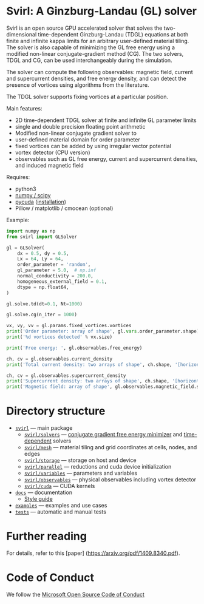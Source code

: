# Svirl:  A Ginzburg-Landau (GL) solver

Svirl is an open source GPU accelerated solver that solves the two-dimensional
time-dependent Ginzburg-Landau (TDGL) equations at both finite and infinite
kappa limits for an arbitrary user-defined material tiling. The solver is also
capable of minimizing the GL free energy using a modified non-linear
conjugate-gradient method (CG). The two solvers, TDGL and CG, can be used
interchangeably during the simulation.

The solver can compute the following observables: magnetic field, current and
supercurrent densities, and free energy density, and can detect the presence of
vortices using algorithms from the literature.

The TDGL solver supports fixing vortices at a particular position.

Main features:
* 2D time-dependent TDGL solver at finite and infinite GL parameter limits
* single and double precision floating point arithmetic
* Modified non-linear conjugate gradient solver to 
* user-defined material domain for order parameter
* fixed vortices can be added by using irregular vector potential
* vortex detector (CPU version)
* observables such as GL free energy, current and supercurrent densities, and induced magnetic field

Requires: 
* python3
* [numpy / scipy](https://www.scipy.org/)
* [pycuda](https://documen.tician.de/pycuda/) ([installation](https://wiki.tiker.net/PyCuda/Installation))
* Pillow / matplotlib / cmocean (optional)

Example:
```python
import numpy as np
from svirl import GLSolver

gl = GLSolver(
    dx = 0.5, dy = 0.5,
    Lx = 64, Ly = 64,
    order_parameter = 'random',
    gl_parameter = 5.0,  # np.inf
    normal_conductivity = 200.0,
    homogeneous_external_field = 0.1,
    dtype = np.float64,
)

gl.solve.td(dt=0.1, Nt=1000)

gl.solve.cg(n_iter = 1000)

vx, vy, vv = gl.params.fixed_vortices.vortices
print('Order parameter: array of shape', gl.vars.order_parameter.shape)
print('%d vortices detected' % vx.size)

print('Free energy: ', gl.observables.free_energy)

ch, cv = gl.observables.current_density
print('Total current density: two arrays of shape', ch.shape, '[horizontal links] and', cv.shape, '[vertical links]')

ch, cv = gl.observables.supercurrent_density
print('Supercurrent density: two arrays of shape', ch.shape, '[horizontal links] and', cv.shape, '[vertical links]')
print('Magnetic field: array of shape', gl.observables.magnetic_field.shape)
```

# Directory structure

* [`svirl`](../../tree/master/svirl) &mdash; main package
  * [`svirl/solvers`](../../tree/master/svirl/solvers) &mdash; [conjugate gradient free energy minimizer](../../blob/master/solvers/cg.py) and [time-dependent](../../blob/solvers/td.py) solvers
  * [`svirl/mesh`](../../tree/master/svirl/mesh) &mdash; material tiling and grid coordinates at cells, nodes, and edges
  * [`svirl/storage`](../../tree/master/svirl/storage) &mdash; storage on host and device
  * [`svirl/parallel`](../../tree/master/svirl/parallel) &mdash; reductions and cuda device initialization
  * [`svirl/variables`](../../tree/master/svirl/variables) &mdash; parameters and variables
  * [`svirl/observables`](../../tree/master/svirl/observables) &mdash; physical observables including vortex detector
  * [`svirl/cuda`](../../tree/master/svirl/cuda) &mdash; CUDA kernels
* [`docs`](../../tree/master/docs) &mdash; documentation
  * [Style guide](../../blob/master/docs/style_guide.md)
* [`examples`](../../tree/master/examples) &mdash; examples and use cases
* [`tests`](../../tree/master/tests) &mdash; automatic and manual tests

# Further reading

For details, refer to this [paper] (https://arxiv.org/pdf/1409.8340.pdf).


# Code of Conduct

We follow the [Microsoft Open Source Code of Conduct](https://opensource.microsoft.com/codeofconduct)

